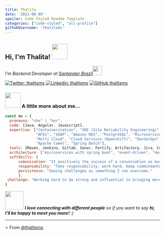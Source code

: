 ```yaml
---
title: Thalita
date: '2021-08-09'
spoiler: Code Styled Readme Template
categories: ["code-styled", "all-profile"]
githubUsername: 'thalitsms'
---
```


<h2> Hi, I'm Thalita! <img src="https://media.giphy.com/media/mGcNjsfWAjY5AEZNw6/giphy.gif" width="50"></h2>
<p><em>I'm Backend Developer at <a href="https://www.santander.com.br">Santander Brazil</a><img src="https://media.giphy.com/media/WUlplcMpOCEmTGBtBW/giphy.gif" width="30"> 
</em></p>

[![Twitter: thalitsms](https://img.shields.io/twitter/follow/thalitsms?style=social)](https://twitter.com/thalitsms)
[![Linkedin: thalitsms](https://img.shields.io/badge/-thalitsms-blue?style=flat-square&logo=Linkedin&logoColor=white&link=https://www.linkedin.com/in/thalitsms/)](https://www.linkedin.com/in/thalitsms/)
[![GitHub thalitsms](https://img.shields.io/github/followers/thaiane?label=follow&style=social)](https://github.com/Thaiane)


### <img src="https://media.giphy.com/media/VgCDAzcKvsR6OM0uWg/giphy.gif" width="50"> A little more about me...  

```javascript
const me = {
  pronouns: "she" | "her",
  code: [Java, Angular, Javascript],
  expertise: ["Containerization", "SRE (Site Reliability Engineering)", 
              "APIs", "SOAP", "Amazon RDS", "PostgreSQL", "Microservices", 
              "Multi Cloud", "Cloud Services (Openshift)", "DevSecOps", 
              "Apache Camel", "Spring Batch"],
  tools: [Maven, Jenkins, Gitlab, Sonar, Fortify, Artifactory, Jira, Confluence, ServiceNow],
  architecture: ["microservices with spring boot", "event-driven", "design system pattern"],
  softSkills: {
      comunication: "It positively the success of a conversation as much as the speakers.",
      responsability: "Take responsability, work hard, keep commitmentes, and make no excuses.",
      persistence: "Seeing challenges as something I can overcome."
      },
 challenge: "Working hard to be strong and influential in bringing more women into IT with lots of knowledge and empathy."
}

```

<img src="https://media.giphy.com/media/LnQjpWaON8nhr21vNW/giphy.gif" width="60"> <em><b>I love connecting with different people</b> so if you want to say <b>hi, I'll be happy to meet you more!</b> :)</em>

---

⭐️ From [@thalitsms](https://github.com/thalitsms) 

